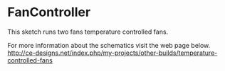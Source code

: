 FanController
=============

This sketch runs two fans temperature controlled fans.

For more information about the schematics visit the web page below.
http://ce-designs.net/index.php/my-projects/other-builds/temperature-controlled-fans
